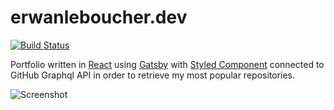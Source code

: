 # erwanleboucher.dev

[![Build Status](https://travis-ci.org/genesixx/erwanleboucher.dev.svg?branch=master)](https://travis-ci.org/genesixx/erwanleboucher.dev)

Portfolio written in [React](https://reactjs.org/) using [Gatsby](https://www.gatsbyjs.org/) with [Styled Component](https://styled-components.com) connected to GitHub Graphql API in order to retrieve my most popular repositories.

![Screenshot](https://i.ibb.co/ZGXC8SH/Screen-Shot-2019-03-19-at-11-12-07-PM.png)

